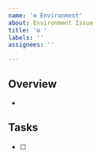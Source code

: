```yaml
---
name: '⚙️ Environment'
about: Environment Issue
title: '⚙ '
labels: ''
assignees: ''

---
```


## Overview

* 

## Tasks

- [ ] 
